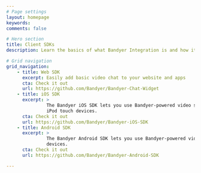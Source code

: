 ```yaml
---
# Page settings
layout: homepage
keywords:
comments: false

# Hero section
title: Client SDKs
description: Learn the basics of what Bandyer Integration is and how it works.

# Grid navigation
grid_navigation:
    - title: Web SDK
      excerpt: Easily add basic video chat to your website and apps
      cta: Check it out
      url: https://github.com/Bandyer/Bandyer-Chat-Widget
    - title: iOS SDK
      excerpt: > 
               The Bandyer iOS SDK lets you use Bandyer-powered video sessions in apps you build for iPad, iPhone, and 
               iPod touch devices.
      cta: Check it out
      url: https://github.com/Bandyer/Bandyer-iOS-SDK
    - title: Android SDK
      excerpt: > 
               The Bandyer Android SDK lets you use Bandyer-powered video sessions in apps you build for Android 
               devices.
      cta: Check it out
      url: https://github.com/Bandyer/Bandyer-Android-SDK

---
```





